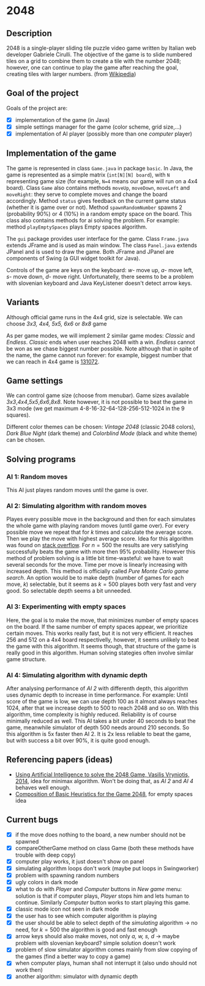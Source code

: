 # 2048

## Description 

2048 is a single-player sliding tile puzzle video game written by Italian web developer Gabriele Cirulli. The objective of the game is to slide numbered tiles on a grid to combine them to create a tile with the number 2048; however, one can continue to play the game after reaching the goal, creating tiles with larger numbers. (from [Wikipedia](https://en.wikipedia.org/wiki/2048_(video_game)))

## Goal of the project

Goals of the project are:
- [x] implementation of the game (in Java)
- [x] simple settings manager for the game (color scheme, grid size,...)
- [x] implementation of AI player (possibly more than one *computer* player)

## Implementation of the game

The game is represented in class `Game.java` in package `basic`. In Java, the game is represented as a simple matrix (`int[N][N] board`), with `N` representing game size (for example, `N=4` means our game will run on a 4x4 board). Class `Game` also contains methods `moveUp`, `moveDown`, `moveLeft` and `moveRight`: they serve to complete moves and change the board accordingly. Method `status` gives feedback on the current game status (whether it is game over or not). Method `spawnRandomNumber` spawns 2 (probability 90%) or 4 (10%) in a random empty space on the board. This class also contains methods for ai solving the problem. For example: method `playEmptySpaces` plays Empty spaces algorithm.

The `gui` package provides user interface for the game. Class `Frame.java` extends JFrame and is used as main window. The class `Panel.java` extends JPanel and is used to draw the game. Both JFrame and JPanel are components of Swing (a GUI widget toolkit for Java).

Controls of the game are keys on the keyboard: *w*- move up, *a*- move left, *s*- move down, *d*- move right. Unfortunatelly, there seems to be a problem with slovenian keyboard and Java KeyListener doesn't detect arrow keys.

## Variants
Although official game runs in the 4x4 grid, size is selectable. We can choose *3x3, 4x4, 5x5, 6x6* or *8x8* game

As per game modes, we will implement 2 similar game modes: *Classic* and *Endless*. *Classic* ends when user reaches 2048 with a win. *Endless* cannot be won as we chase biggest number possible. Note although that in spite of the name, the game cannot run forever: for example, biggest number that we can reach in 4x4 game is [131072](https://qph.fs.quoracdn.net/main-qimg-432256feb5c92d2a35549f120d03dbca).

## Game settings
We can control game size (choose from menubar). Game sizes available *3x3*,*4x4*,*5x5*,*6x6*,*8x8*. Note however, it is not possible to beat the game in 3x3 mode (we get maximum 4-8-16-32-64-128-256-512-1024 in the 9 squares).

Different color themes can be chosen: *Vintage 2048* (classic 2048 colors), *Dark Blue Night* (dark theme) and *Colorblind Mode* (black and white theme) can be chosen.

## Solving programs

### **AI 1**: Random moves
This AI just playes random moves until the game is over.

### **AI 2**: Simulating algorithm with random moves
Playes every possible move in the background and then for each simulates the whole game with playing random moves (until game over). For every possible move we repeat that for $k$ times and calculate the average score. Then we play the move with highest average score. Idea for this algorithm was found on [stack overflow](https://stackoverflow.com/questions/22342854/what-is-the-optimal-algorithm-for-the-game-2048#:~:text=AI%20Algorithm&text=The%20starting%20move%20with%20the,1%25%20for%20the%208192%20tile). For $n=500$ the results are very satisfying successfully beats the game with more then 95% probability. However this method of problem solving is a little bit time-wasteful: we have to wait several seconds for the move. Time per move is linearly increasing with increased depth. This method is officially called *Pure Monte Carlo game search*. An option would be to make depth (number of games for each move, $k$) selectable, but it seems as $k=500$ playes both very fast and very good. So selectable depth seems a bit unneeded.

### **AI 3**: Experimenting with empty spaces
Here, the goal is to make the move, that minimizes number of empty spaces on the board. If the same number of empty spaces appear, we prioritize certain moves. This works really fast, but it is not very efficient. It reaches 256 and 512 on a 4x4 board respectivelly, however, it seems unlikely to beat the game with this algorithm. It seems though, that structure of the game is really good in this algorithm. Human solving stategies often involve similar game structure.

### **AI 4**: Simulating algorithm with dynamic depth
After analysing performance of *AI 2* with differenth depth, this algorithm uses dynamic depth to increase in time performance. For example: Until score of the game is low, we can use depth 100 as it almost always reaches 1024, after that we increase depth to 500 to reach 2048 and so on. With this algorithm, time complexity is highly reduced. Reliability is of course minimally reduced as well. This AI takes a bit under 40 seconds to beat the game, meanwhile simulator of depth 500 needs around 210 seconds. So this algorithm is 5x faster then AI 2. It is 2x less reliable to beat the game, but with success a bit over 90%, it is quite good enough.

## Referencing papers (ideas)
- [Using Artificial Intelligence to solve the 2048 Game, Vasilis Vryniotis, 2014](https://blog.datumbox.com/using-artificial-intelligence-to-solve-the-2048-game-java-code/), idea for minimax algorithm. Won't be doing that, as *AI 2* and *AI 4* behaves well enough.
- [Composition of Basic Heuristics for the Game 2048](https://theresamigler.files.wordpress.com/2020/03/2048.pdf), for empty spaces idea

## Current bugs
- [x] if the move does nothing to the board, a new number should not be spawned
- [x] compareOtherGame method on class Game (both these methods have trouble with deep copy)
- [x] computer play works, it just doesn't show on panel
- [x] simulating algorithm loops don't work (maybe put loops in Swingworker)
- [x] problem with spawning random numbers
- [x] ugly colors in dark mode
- [x] what to do with *Player* and *Computer* buttons in *New game* menu: solution is that if computer plays, *Player* stops him and lets human to continue. Similarly *Computer* button works to start playing this game. 
- [x] classic mode icon not seen in dark mode
- [x] the user has to see which computer algorithm is playing
- [x] the user should be able to select depth of the *simulating* algorithm -> no need, for $k=500$ the algorithm is good and fast enough
- [x] arrow keys should also make moves, not only *a, w, s, d* -> maybe problem with slovenian keyboard? simple solution doesn't work
- [x] problem of slow simulator algorithm comes mainly from slow copying of the games (find a better way to copy a game)
- [x] when computer plays, human shall not interrupt it (also undo should not work then)
- [x] another algorithm: simulator with dynamic depth